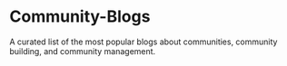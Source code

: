 # Community-Blogs
A curated list of the most popular blogs about communities, community building, and community management.
